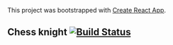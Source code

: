 This project was bootstrapped with [Create React App](https://github.com/facebookincubator/create-react-app).


## Chess knight [![Build Status](https://travis-ci.org/oleksiial/chess-knight.svg?branch=master)](https://travis-ci.org/oleksiial/chess-knight) 